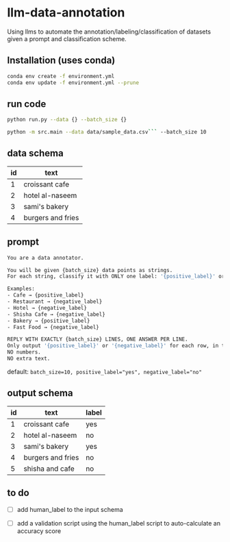 # llm-data-annotation
Using llms to automate the annotation/labeling/classification of datasets given a prompt and classification scheme.


## Installation (uses conda)

```bash
conda env create -f environment.yml
conda env update -f environment.yml --prune

```

## run code
```bash
python run.py --data {} --batch_size {}

python -m src.main --data data/sample_data.csv``` --batch_size 10

```


## data schema

|  id |        text       |
|  -- | ----------------  |
|  1  | croissant cafe    |
|  2  | hotel al-naseem   |
|  3  | sami's bakery     |
|  4  | burgers and fries |

## prompt
```bash
You are a data annotator.

You will be given {batch_size} data points as strings.
For each string, classify it with ONLY one label: '{positive_label}' or '{negative_label}'.

Examples:
- Cafe → {positive_label}
- Restaurant → {negative_label}
- Hotel → {negative_label}
- Shisha Cafe → {negative_label}
- Bakery → {positive_label}
- Fast Food → {negative_label}

REPLY WITH EXACTLY {batch_size} LINES, ONE ANSWER PER LINE.
Only output '{positive_label}' or '{negative_label}' for each row, in the same order.
NO numbers.
NO extra text.
```

default: `batch_size=10, positive_label="yes", negative_label="no"`


## output schema

|  id |        text       |   label   |
|  -- | ----------------  | --------- |
|  1  | croissant cafe    |  yes      |
|  2  | hotel al-naseem   |  no       |
|  3  | sami's bakery     |  yes      |
|  4  | burgers and fries |  no       |
|  5  | shisha and cafe   |  no       |



## to do

- [ ] add human_label to the input schema
- [ ] add a validation script using the human_label script to auto-calculate an accuracy score

